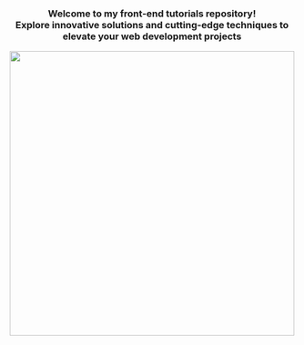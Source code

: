 <h3 align="center">Welcome to my front-end tutorials repository! <br>Explore innovative solutions and cutting-edge techniques to elevate your web development projects</h3>
<p align="center">
<img width="500" src="https://github.com/JamilaHajAhmad/Front-end-Tutorials/assets/124258273/d4c01b24-0d05-431d-90aa-c0c62bbd7f25">
</p>

